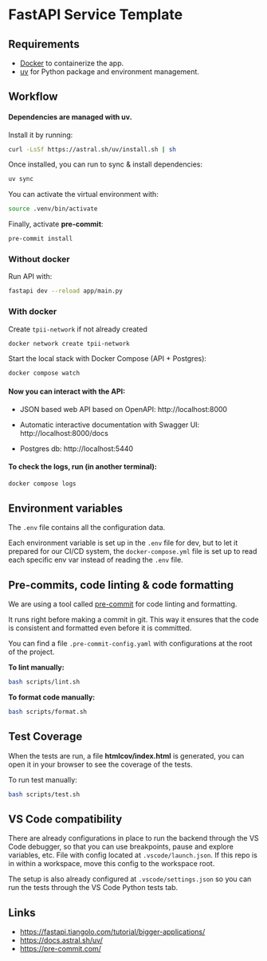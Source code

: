 # FastAPI Service Template

## Requirements

- [Docker](https://www.docker.com/) to containerize the app.
- [uv](https://docs.astral.sh/uv/) for Python package and environment management.

## Workflow

#### Dependencies are managed with **uv**.

Install it by running:

```bash
curl -LsSf https://astral.sh/uv/install.sh | sh
```

Once installed, you can run to sync & install dependencies:

```bash
uv sync
```

You can activate the virtual environment with:

```bash
source .venv/bin/activate
```

Finally, activate **pre-commit**:

```bash
pre-commit install
```

### Without docker

Run API with:

```bash
fastapi dev --reload app/main.py
```

### With docker

Create `tpii-network` if not already created

```bash
docker network create tpii-network
```

Start the local stack with Docker Compose (API + Postgres):

```bash
docker compose watch
```

#### Now you can interact with the API:

- JSON based web API based on OpenAPI: http://localhost:8000

- Automatic interactive documentation with Swagger UI: http://localhost:8000/docs

- Postgres db: http://localhost:5440

#### To check the logs, run (in another terminal):

```bash
docker compose logs
```

## Environment variables

The `.env` file contains all the configuration data.

Each environment variable is set up in the `.env` file for dev, but to let it prepared for our CI/CD system, the `docker-compose.yml` file is set up to read each specific env var instead of reading the `.env` file.

## Pre-commits, code linting & code formatting

We are using a tool called [pre-commit](https://pre-commit.com/) for code linting and formatting.

It runs right before making a commit in git. This way it ensures that the code is consistent and formatted even before it is committed.

You can find a file `.pre-commit-config.yaml` with configurations at the root of the project.

**To lint manually:**

```bash
bash scripts/lint.sh
```

**To format code manually:**

```bash
bash scripts/format.sh
```

## Test Coverage

When the tests are run, a file **htmlcov/index.html** is generated, you can open it in your browser to see the coverage of the tests.

To run test manually:

```bash
bash scripts/test.sh
```

## VS Code compatibility

There are already configurations in place to run the backend through the VS Code debugger, so that you can use breakpoints, pause and explore variables, etc. File with config located at `.vscode/launch.json`. If this repo is in within a workspace, move this config to the workspace root.

The setup is also already configured at `.vscode/settings.json` so you can run the tests through the VS Code Python tests tab.

## Links

- https://fastapi.tiangolo.com/tutorial/bigger-applications/
- https://docs.astral.sh/uv/
- https://pre-commit.com/
